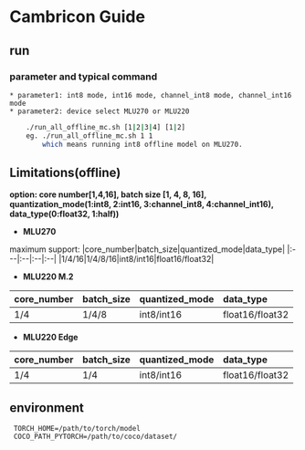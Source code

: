 # Cambricon Guide

## run

### parameter and typical command

    * parameter1: int8 mode, int16 mode, channel_int8 mode, channel_int16 mode
    * parameter2: device select MLU270 or MLU220

```sh
    ./run_all_offline_mc.sh [1|2|3|4] [1|2]
    eg. ./run_all_offline_mc.sh 1 1
        which means running int8 offline model on MLU270.
```
## Limitations(offline)

**option: core number[1,4,16], batch size [1, 4, 8, 16], quantization_mode(1:int8, 2:int16, 3:channel_int8, 4:channel_int16),  data_type(0:float32, 1:half))**

- **MLU270**

maximum support:
|core_number|batch_size|quantized_mode|data_type|
|:---|:--|:--|:--|
|1/4/16|1/4/8/16|int8/int16|float16/float32|

- **MLU220 M.2**

|core_number|batch_size|quantized_mode|data_type|
|:---|:--|:--|:--|
|1/4|1/4/8|int8/int16|float16/float32|


- **MLU220 Edge**

|core_number|batch_size|quantized_mode|data_type|
|:---|:--|:--|:--|
|1/4|1/4|int8/int16|float16/float32|


## environment

 ` TORCH_HOME=/path/to/torch/model` <br>
 ` COCO_PATH_PYTORCH=/path/to/coco/dataset/`

